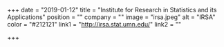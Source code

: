 +++
date = "2019-01-12"
title = "Institute for Research in Statistics and its Applications"
position = ""
company = ""
image = "irsa.jpeg"
alt = "IRSA"
color = "#212121"
link1 = "http://irsa.stat.umn.edu/"
link2 = ""

+++
